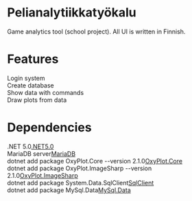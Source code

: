 # Pelianalytiikkatyökalu
Game analytics tool (school project). All UI is written in Finnish.

# Features
Login system   
Create database  
Show data with commands  
Draw plots from data  

# Dependencies
.NET 5.0[.NET5.0](https://dotnet.microsoft.com/download/dotnet/5.0)  
MariaDB server[MariaDB](https://mariadb.org/download/)  
dotnet add package OxyPlot.Core --version 2.1.0[OxyPlot.Core](https://www.nuget.org/packages/OxyPlot.Core/)  
dotnet add package OxyPlot.ImageSharp --version 2.1.0[OxyPlot.ImageSharp](https://www.nuget.org/packages/OxyPlot.ImageSharp/)  
dotnet add package System.Data.SqlClient[SqlClient](https://www.nuget.org/packages/System.Data.SqlClient/)  
dotnet add package MySql.Data[MySql.Data](https://www.nuget.org/packages/MySql.Data/)  
